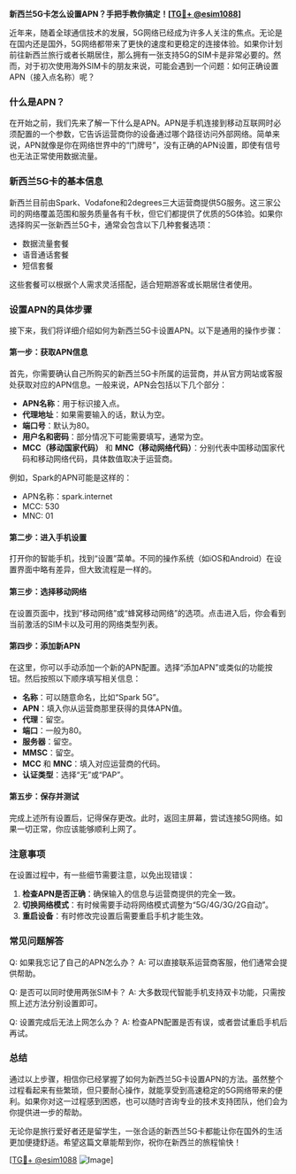 **新西兰5G卡怎么设置APN？手把手教你搞定！[[TG💪+ @esim1088](https://t.me/s/esim1088)]**

近年来，随着全球通信技术的发展，5G网络已经成为许多人关注的焦点。无论是在国内还是国外，5G网络都带来了更快的速度和更稳定的连接体验。如果你计划前往新西兰旅行或者长期居住，那么拥有一张支持5G的SIM卡是非常必要的。然而，对于初次使用海外SIM卡的朋友来说，可能会遇到一个问题：如何正确设置APN（接入点名称）呢？

### 什么是APN？
在开始之前，我们先来了解一下什么是APN。APN是手机连接到移动互联网时必须配置的一个参数，它告诉运营商你的设备通过哪个路径访问外部网络。简单来说，APN就像是你在网络世界中的“门牌号”，没有正确的APN设置，即使有信号也无法正常使用数据流量。

### 新西兰5G卡的基本信息
新西兰目前由Spark、Vodafone和2degrees三大运营商提供5G服务。这三家公司的网络覆盖范围和服务质量各有千秋，但它们都提供了优质的5G体验。如果你选择购买一张新西兰5G卡，通常会包含以下几种套餐选项：
- 数据流量套餐
- 语音通话套餐
- 短信套餐

这些套餐可以根据个人需求灵活搭配，适合短期游客或长期居住者使用。

### 设置APN的具体步骤
接下来，我们将详细介绍如何为新西兰5G卡设置APN。以下是通用的操作步骤：

#### 第一步：获取APN信息
首先，你需要确认自己所购买的新西兰5G卡所属的运营商，并从官方网站或客服处获取对应的APN信息。一般来说，APN会包括以下几个部分：
- **APN名称**：用于标识接入点。
- **代理地址**：如果需要输入的话，默认为空。
- **端口号**：默认为80。
- **用户名和密码**：部分情况下可能需要填写，通常为空。
- **MCC（移动国家代码）** 和 **MNC（移动网络代码）**：分别代表中国移动国家代码和移动网络代码，具体数值取决于运营商。

例如，Spark的APN可能是这样的：
- APN名称：spark.internet
- MCC: 530
- MNC: 01

#### 第二步：进入手机设置
打开你的智能手机，找到“设置”菜单。不同的操作系统（如iOS和Android）在设置界面中略有差异，但大致流程是一样的。

#### 第三步：选择移动网络
在设置页面中，找到“移动网络”或“蜂窝移动网络”的选项。点击进入后，你会看到当前激活的SIM卡以及可用的网络类型列表。

#### 第四步：添加新APN
在这里，你可以手动添加一个新的APN配置。选择“添加APN”或类似的功能按钮。然后按照以下顺序填写相关信息：
- **名称**：可以随意命名，比如“Spark 5G”。
- **APN**：填入你从运营商那里获得的具体APN值。
- **代理**：留空。
- **端口**：一般为80。
- **服务器**：留空。
- **MMSC**：留空。
- **MCC** 和 **MNC**：填入对应运营商的代码。
- **认证类型**：选择“无”或“PAP”。

#### 第五步：保存并测试
完成上述所有设置后，记得保存更改。此时，返回主屏幕，尝试连接5G网络。如果一切正常，你应该能够顺利上网了。

### 注意事项
在设置过程中，有一些细节需要注意，以免出现错误：
1. **检查APN是否正确**：确保输入的信息与运营商提供的完全一致。
2. **切换网络模式**：有时候需要手动将网络模式调整为“5G/4G/3G/2G自动”。
3. **重启设备**：有时修改完设置后需要重启手机才能生效。

### 常见问题解答
Q: 如果我忘记了自己的APN怎么办？
A: 可以直接联系运营商客服，他们通常会提供帮助。

Q: 是否可以同时使用两张SIM卡？
A: 大多数现代智能手机支持双卡功能，只需按照上述方法分别设置即可。

Q: 设置完成后无法上网怎么办？
A: 检查APN配置是否有误，或者尝试重启手机后再试。

### 总结
通过以上步骤，相信你已经掌握了如何为新西兰5G卡设置APN的方法。虽然整个过程看起来有些繁琐，但只要耐心操作，就能享受到高速稳定的5G网络带来的便利。如果你对这一过程感到困惑，也可以随时咨询专业的技术支持团队，他们会为你提供进一步的帮助。

无论你是旅行爱好者还是留学生，一张合适的新西兰5G卡都能让你在国外的生活更加便捷舒适。希望这篇文章能帮到你，祝你在新西兰的旅程愉快！

[[TG💪+ @esim1088](https://t.me/s/esim1088) ![Image](https://i.postimg.cc/4NQfJmqS/Snipaste-2025-05-13-00-14-12.png)]